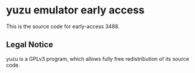 yuzu emulator early access
=============

This is the source code for early-access 3488.

## Legal Notice

yuzu is a GPLv3 program, which allows fully free redistribution of its source code.